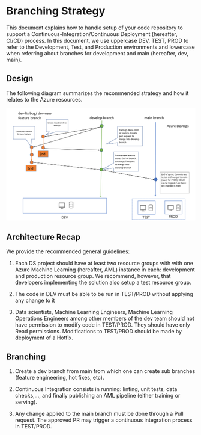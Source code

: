 # Branching Strategy

This document explains how to handle setup of your code repository to support a Continuous-Integration/Continuous Deployment (hereafter, CI/CD) process. In this document, we use uppercase DEV, TEST, PROD to refer to the Development, Test, and Production environments and lowercase when referring about branches for development and main (hereafter, dev, main).

## Design

The following diagram summarizes the recommended strategy and how it relates to the Azure resources.

![brachingStrategy](../media/branching_strategy.png)

## Architecture Recap

We provide the recommended general guidelines:

1. Each DS project should have at least two resource groups with with one Azure Machine Learning (hereafter, AML) instance in each: development and production resource group. We recommend, however, that developers implementing the solution also setup a test resource group.

2. The code in DEV must be able to be run in TEST/PROD without applying any change to it

3. Data scientists, Machine Learning Engineers, Machine Learning Operations Engineers among other members of the dev team should not have permission to modify code in TEST/PROD. They should have only Read permissions.  Modifications to TEST/PROD should be made by deployment of a Hotfix.

## Branching

1. Create a dev branch from main from which one can create sub branches (feature engineering, hot fixes, etc).

2. Continuous Integration consists in running: linting, unit tests, data checks,..., and finally publishing an AML pipeline (either training or serving).

3. Any change applied to the main branch must be done through a Pull request. The approved PR may trigger a continuous integration process in TEST/PROD.

